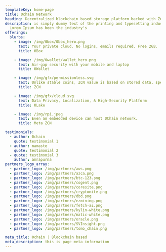 ```yaml
---
templateKey: home-page
title: 0chain Network
heading: Decentralized blockchain based storage platform backed with ZCN
description: is simply dummy text of the printing and typesetting industry.
  Lorem Ipsum has been the industry's
offerings:
  blurbs:
    - image: /img/0box/0box_hero.png
      text: Your private cloud. No logins, emails required. Free 2GB.
      title: 0Box

    - image: /img/0wallet/wallet_hero.png
      text: Air-gap security with your mobile and laptop
      title: 0Wallet

    - image: /img/gfx/permissionless.svg
      text: Unlike stable coins, ZCN value is based on stored data, speculative demand, and locked/staked tokens.
      title: ZCN

    - image: /img/gfx/cloud.svg
      text: Data Privacy, Localization, & High-Security Platform
      title: 0Lake

    - image: /img/rpi.jpeg
      text: Even an embedded device can host 0Chain network.
      title: Meta ZCN

testimonials:
  - author: 0chain
    quote: testimonial 1
  - author: namaste
    quote: testimonial 2
  - quote: testimonial 3
    author: annapurna
partners_logo_array:
  - partner_logo: /img/partners/aws.png
  - partner_logo: /img/partners/azca.png
  - partner_logo: /img/partners/btc-123.png
  - partner_logo: /img/partners/cogent.png
  - partner_logo: /img/partners/coresite.png
  - partner_logo: /img/partners/cryptonite.png
  - partner_logo: /img/partners/dbd.png
  - partner_logo: /img/partners/ezmining.png
  - partner_logo: /img/partners/fetch-ai.png
  - partner_logo: /img/partners/kylin-white.png
  - partner_logo: /img/partners/matic-white.png
  - partner_logo: /img/partners/oracle.png
  - partner_logo: /img/partners/SVInsight.png
  - partner_logo: /img/partners/tomo_chain.png

meta_title: 0chain | Blockchain based
meta_description: this is page meta information
---
```

